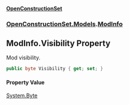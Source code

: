 #### [OpenConstructionSet](index.md 'index')
### [OpenConstructionSet.Models](index.md#OpenConstructionSet_Models 'OpenConstructionSet.Models').[ModInfo](h0vCAhsmAC6iWOaLYw25cg.md 'OpenConstructionSet.Models.ModInfo')
## ModInfo.Visibility Property
Mod visibility.  
```csharp
public byte Visibility { get; set; }
```
#### Property Value
[System.Byte](https://docs.microsoft.com/en-us/dotnet/api/System.Byte 'System.Byte')
